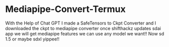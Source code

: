 # Mediapipe-Convert-Termux
With the Help of Chat GPT I made a SafeTensors to Ckpt Converter and I downloaded the ckpt to mediapipe converter once shifthackz updates sdai app we will get mediapipe features we can use any model we want!! Now sd 1.5 or maybe sdxl yippee!!
